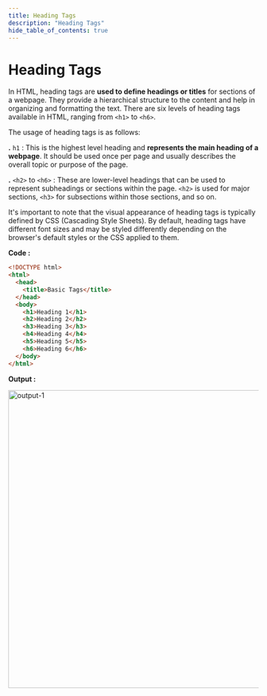 ```yaml
---
title: Heading Tags
description: "Heading Tags"
hide_table_of_contents: true
---
```


# Heading Tags

In HTML, heading tags are **used to define headings or titles** for sections of a webpage. They provide a hierarchical structure to the content and help in organizing and formatting the text. There are six levels of heading tags available in HTML, ranging from `<h1>` to `<h6>`.

The usage of heading tags is as follows:

**.** `h1` : This is the highest level heading and **represents the main heading of a webpage**. It should be used once per page and usually describes the overall topic or purpose of the page.

**.** `<h2>` to `<h6>` : These are lower-level headings that can be used to represent subheadings or sections within the page. `<h2>` is used for major sections, `<h3>` for subsections within those sections, and so on.

It's important to note that the visual appearance of heading tags is typically defined by CSS (Cascading Style Sheets). By default, heading tags have different font sizes and may be styled differently depending on the browser's default styles or the CSS applied to them.

**Code :**

```html showLineNumbers=true
<!DOCTYPE html>
<html>
  <head>
    <title>Basic Tags</title>
  </head>
  <body>
    <h1>Heading 1</h1>
    <h2>Heading 2</h2>
    <h3>Heading 3</h3>
    <h4>Heading 4</h4>
    <h5>Heading 5</h5>
    <h6>Heading 6</h6>
  </body>
</html>
```

**Output :**

<img src="/html/04/output-1.png" alt="output-1" width="600px"/>
